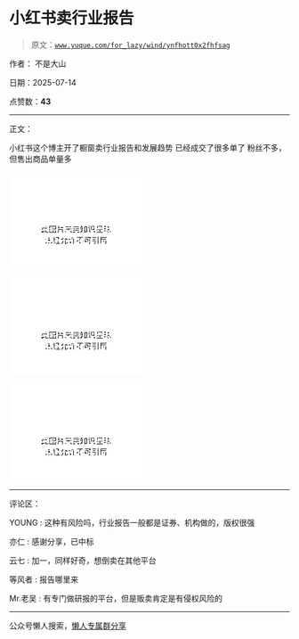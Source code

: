# 小红书卖行业报告

> 原文：[`www.yuque.com/for_lazy/wind/ynfhott0x2fhfsag`](https://www.yuque.com/for_lazy/wind/ynfhott0x2fhfsag)

作者： 不是大山

日期：2025-07-14

点赞数：**43**

* * *

正文：

小红书这个博主开了橱窗卖行业报告和发展趋势 已经成交了很多单了 粉丝不多，但售出商品单量多

![](img/ebb57c26f101cf549a80178596b2588f.png "None")

![](img/05bae401e78806250cf9f465694f9f94.png "None")

![](img/c9c97084d1a0d8d63779560e0de78cc8.png "None")

* * *

评论区：

YOUNG : 这种有风险吗，行业报告一般都是证券、机构做的，版权很强

亦仁 : 感谢分享，已中标

云七 : 加一，同样好奇，想倒卖在其他平台

等风者 : 报告哪里来

Mr.老吴 : 有专门做研报的平台，但是贩卖肯定是有侵权风险的

* * *

公众号懒人搜索，[懒人专属群分享](https://lazybook.fun/#/blog/group)